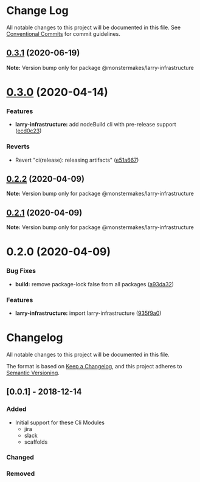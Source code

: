 # Change Log

All notable changes to this project will be documented in this file.
See [Conventional Commits](https://conventionalcommits.org) for commit guidelines.

## [0.3.1](https://github.com/monstermakes/larry-infrastructure/compare/@monstermakes/larry-infrastructure@0.3.0...@monstermakes/larry-infrastructure@0.3.1) (2020-06-19)

**Note:** Version bump only for package @monstermakes/larry-infrastructure





# [0.3.0](https://github.com/monstermakes/larry-infrastructure/compare/@monstermakes/larry-infrastructure@0.2.2...@monstermakes/larry-infrastructure@0.3.0) (2020-04-14)


### Features

* **larry-infrastructure:** add nodeBuild cli with pre-release support ([ecd0c23](https://github.com/monstermakes/larry-infrastructure/commit/ecd0c23a6a56e1592cc421c2457f420e351848c5))


### Reverts

* Revert "ci(release): releasing artifacts" ([e51a667](https://github.com/monstermakes/larry-infrastructure/commit/e51a667fc8bc57afd1338725472da486025f4edd))





## [0.2.2](https://github.com/monstermakes/larry-infrastructure/compare/@monstermakes/larry-infrastructure@0.2.1...@monstermakes/larry-infrastructure@0.2.2) (2020-04-09)

**Note:** Version bump only for package @monstermakes/larry-infrastructure





## [0.2.1](https://github.com/monstermakes/larry-infrastructure/compare/@monstermakes/larry-infrastructure@0.2.0...@monstermakes/larry-infrastructure@0.2.1) (2020-04-09)

**Note:** Version bump only for package @monstermakes/larry-infrastructure





# 0.2.0 (2020-04-09)


### Bug Fixes

* **build:** remove package-lock false from all packages ([a93da32](https://github.com/monstermakes/larry-infrastructure/commit/a93da32c37446fc03ce20e01a44d71d2f2831e9d))


### Features

* **larry-infrastructure:** import larry-infrastructure ([935f9a0](https://github.com/monstermakes/larry-infrastructure/commit/935f9a0e15541b50149baf4b7715c0077519e557))





# Changelog
All notable changes to this project will be documented in this file.

The format is based on [Keep a Changelog](https://keepachangelog.com/en/1.0.0/),
and this project adheres to [Semantic Versioning](https://semver.org/spec/v2.0.0.html).

## [0.0.1] - 2018-12-14
### Added
- Initial support for these Cli Modules
	- jira
	- slack
	- scaffolds
### Changed

### Removed
